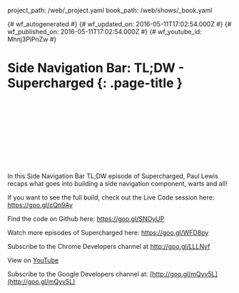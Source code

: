 project_path: /web/_project.yaml
book_path: /web/shows/_book.yaml

{# wf_autogenerated #}
{# wf_updated_on: 2016-05-11T17:02:54.000Z #}
{# wf_published_on: 2016-05-11T17:02:54.000Z #}
{# wf_youtube_id: Mhnj3PiPnZw #}

# Side Navigation Bar: TL;DW - Supercharged {: .page-title }


<div class="video-wrapper">
  <iframe class="devsite-embedded-youtube-video" data-video-id="Mhnj3PiPnZw"
          data-autohide="1" data-showinfo="0" frameborder="0" allowfullscreen>
  </iframe>
</div>

In this Side Navigation Bar TL;DW episode of Supercharged, Paul Lewis recaps what goes into building a side navigation component, warts and all!

If you want to see the full build, check out the Live Code session here: https://goo.gl/cQn9Ay

Find the code on Github here: https://goo.gl/SNOyUP

Watch more episodes of Supercharged here: https://goo.gl/WFD8py

Subscribe to the Chrome Developers channel at http://goo.gl/LLLNvf

View on [YouTube](https://youtu.be/Mhnj3PiPnZw)

Subscribe to the Google Developers channel at: [http://goo.gl/mQyv5L](http://goo.gl/mQyv5L)
